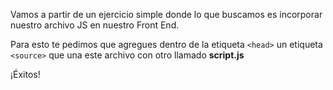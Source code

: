 Vamos a partir de un ejercicio simple donde lo que buscamos es incorporar nuestro archivo JS en nuestro Front End.

Para esto te pedimos que agregues dentro de la etiqueta `<head>` un etiqueta `<source>` que una este archivo con otro llamado **script.js**

¡Éxitos!